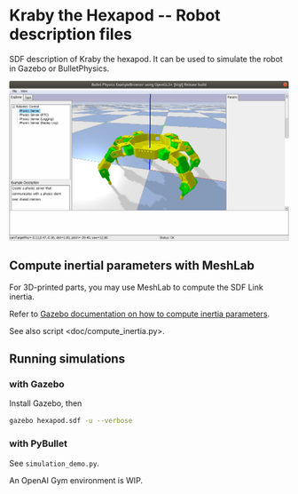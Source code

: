 # Kraby the Hexapod -- Robot description files

SDF description of Kraby the hexapod.
It can be used to simulate the robot in Gazebo or BulletPhysics.

![Example of PyBullet simulation](doc/pybullet_fullrobot.png)

## Compute inertial parameters with MeshLab

For 3D-printed parts, you may use MeshLab to compute the SDF Link inertia.

Refer to [Gazebo documentation on how to compute inertia parameters](http://gazebosim.org/tutorials?tut=inertia&cat=build_robot).

See also script <doc/compute_inertia.py>.

## Running simulations

### with Gazebo

Install Gazebo, then

```bash
gazebo hexapod.sdf -u --verbose
```

### with PyBullet

See `simulation_demo.py`.

An OpenAI Gym environment is WIP.
